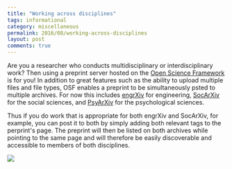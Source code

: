 ```yaml
---
title: "Working across disciplines"
tags: informational
category: miscellaneous
permalink: 2016/08/working-across-disciplines
layout: post
comments: true
---
```


Are you a researcher who conducts multidisciplinary or interdisciplinary work? Then using a preprint server hosted on the [Open Science Framework](https://osf.io) is for you! In addition to great features such as the ability to upload multiple files and file types, OSF enables a preprint to be simultaneously psted to multiple archives. For now this includes [engrXiv](http://www.engrxiv.org) for engineering, [SocArXiv](http://www.socarxiv.org) for the social sciences, and [PsyArXiv](https://osf.io/view/psyarxiv/) for the psychological sciences.

Thus if you do work that is appropriate for both engrXiv and SocArXiv, for example, you can post it to both by simply adding both relevant tags to the perprint's page. The preprint will then be listed on both archives while pointing to the same page and will therefore be easily discoverable and accessible to members of both disciplines.

<img src="https://github.com/OpenEngr/engrXiv/raw/gh-pages/images/multi-tags.PNG"/>
